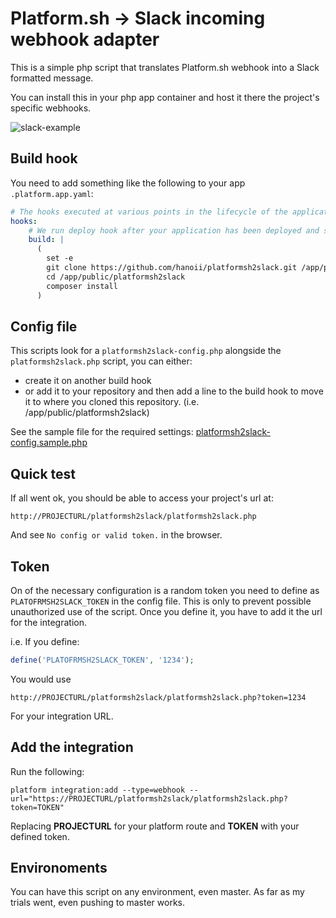 # Platform.sh -> Slack incoming webhook adapter

This is a simple php script that translates Platform.sh webhook into a Slack
formatted message.

You can install this in your php app container and host it there the project's
specific webhooks.

![slack-example](https://cloud.githubusercontent.com/assets/677879/19004393/2aae68b4-872c-11e6-9ec4-52bbde84d849.png)

## Build hook

You need to add something like the following to your app `.platform.app.yaml`:

```yaml
# The hooks executed at various points in the lifecycle of the application.
hooks:
    # We run deploy hook after your application has been deployed and started.
    build: |
      (
        set -e
        git clone https://github.com/hanoii/platformsh2slack.git /app/public/platformsh2slack
        cd /app/public/platformsh2slack
        composer install
      )
```

## Config file

This scripts look for a `platformsh2slack-config.php` alongside the `platformsh2slack.php` script, you can either:

- create it on another build hook
- or add it to your repository and then add a line to the build hook to move it to where you cloned this repository. (i.e. /app/public/platformsh2slack)

See the sample file for the required settings: [platformsh2slack-config.sample.php](platformsh2slack-config.sample.php)

## Quick test

If all went ok, you should be able to access your project's url at:

`http://PROJECTURL/platformsh2slack/platformsh2slack.php`

And see `No config or valid token.` in the browser.

## Token

On of the necessary configuration is a random token you need to define as `PLATOFRMSH2SLACK_TOKEN` in the config file. This is only to prevent possible unauthorized use of the script. Once you define it, you have to add it the url for the integration.

i.e. If you define:

```php
define('PLATOFRMSH2SLACK_TOKEN', '1234');
```

You would use 

`http://PROJECTURL/platformsh2slack/platformsh2slack.php?token=1234`

For your integration URL.

## Add the integration

Run the following:

`platform integration:add --type=webhook --url="https://PROJECTURL/platformsh2slack/platformsh2slack.php?token=TOKEN"`

Replacing **PROJECTURL** for your platform route and **TOKEN** with your defined token.

## Environoments

You can have this script on any environment, even master. As far as my trials went, even pushing to master works.
